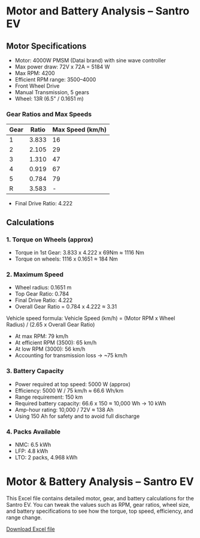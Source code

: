 # Motor and Battery Analysis – Santro EV

## Motor Specifications
- Motor: 4000W PMSM (Datai brand) with sine wave controller
- Max power draw: 72V x 72A = 5184 W
- Max RPM: 4200
- Efficient RPM range: 3500–4000
- Front Wheel Drive
- Manual Transmission, 5 gears
- Wheel: 13R (6.5" / 0.1651 m)

### Gear Ratios and Max Speeds
| Gear | Ratio | Max Speed (km/h) |
|------|-------|----------------|
| 1    | 3.833 | 16             |
| 2    | 2.105 | 29             |
| 3    | 1.310 | 47             |
| 4    | 0.919 | 67             |
| 5    | 0.784 | 79             |
| R    | 3.583 | -              |
- Final Drive Ratio: 4.222

## Calculations

### 1. Torque on Wheels (approx)
- Torque in 1st Gear: 3.833 x 4.222 x 69Nm ≈ 1116 Nm
- Torque on wheels: 1116 x 0.1651 ≈ 184 Nm

### 2. Maximum Speed
- Wheel radius: 0.1651 m  
- Top Gear Ratio: 0.784  
- Final Drive Ratio: 4.222  
- Overall Gear Ratio = 0.784 x 4.222 ≈ 3.31  

Vehicle speed formula:  Vehicle Speed (km/h) = (Motor RPM x Wheel Radius) / (2.65 x Overall Gear Ratio)

- At max RPM: 79 km/h  
- At efficient RPM (3500): 65 km/h  
- At low RPM (3000): 56 km/h  
- Accounting for transmission loss → ~75 km/h

### 3. Battery Capacity
- Power required at top speed: 5000 W (approx)  
- Efficiency: 5000 W / 75 km/h ≈ 66.6 Wh/km  
- Range requirement: 150 km  
- Required battery capacity: 66.6 x 150 ≈ 10,000 Wh → 10 kWh  
- Amp-hour rating: 10,000 / 72V ≈ 138 Ah  
- Using 150 Ah for safety and to avoid full discharge

### 4. Packs Available
- NMC: 6.5 kWh  
- LFP: 4.8 kWh  
- LTO: 2 packs, 4.968 kWh
# Motor & Battery Analysis – Santro EV

This Excel file contains detailed motor, gear, and battery calculations for the Santro EV. You can tweak the values such as RPM, gear ratios, wheel size, and battery specifications to see how the torque, top speed, efficiency, and range change.

[Download Excel file](Santro_EV_Motor_Battery_Analysis.xlsx)

